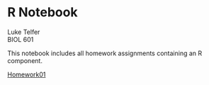 # R Notebook
Luke Telfer  
BIOL 601  

This notebook includes all homework assignments containing an R component.

[Homework01](Homework01.ipynb)
